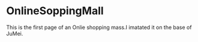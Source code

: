 # OnlineSoppingMall
This is the first page of an Onlie shopping mass.I imatated it on the base of JuMei.
